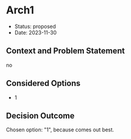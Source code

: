 # Arch1

* Status: proposed
* Date: 2023-11-30

## Context and Problem Statement

no

## Considered Options

* 1

## Decision Outcome

Chosen option: "1", because comes out best.
